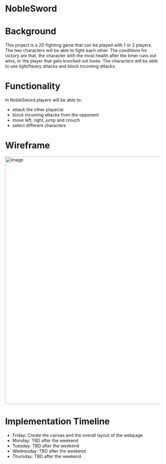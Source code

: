 # NobleSword

# Background

This project is a 2D fighting game that can be played with 1 or 2 players. The two characters will be able to fight each other. The conditions for victory are that, the character with the most health after the timer runs out wins, or the player that gets knocked out loses. The characters will be able to use light/heavy attacks and block incoming attacks. 

# Functionality

In NobleSword players will be able to:
  * attack the other player/ai
  * block incoming attacks from the opponent
  * move left, right, jump and crouch
  * select different characters

# Wireframe

<img width="798" alt="image" src="https://user-images.githubusercontent.com/69817712/190553808-1f2d77be-6ff8-4748-9527-169c0ec0b7de.png">

# Implementation Timeline

  * Friday: Create the canvas and the overall layout of the webpage
  * Monday: TBD after the weekend
  * Tuesday: TBD after the weekend
  * Wednesday: TBD after the weekend
  * Thursday: TBD after the weekend
  
